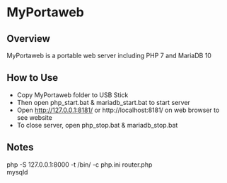 # MyPortaweb

## Overview
MyPortaweb is a portable web server including PHP 7 and MariaDB 10

## How to Use
- Copy MyPortaweb folder to USB Stick<br />
- Then open php_start.bat & mariadb_start.bat to start server<br />
- Open http://127.0.0.1:8181/ or http://localhost:8181/ on web browser to see website<br />
- To close server, open php_stop.bat & mariadb_stop.bat

## Notes
php -S 127.0.0.1:8000  -t /bin/ -c php.ini router.php<br />
mysqld 
